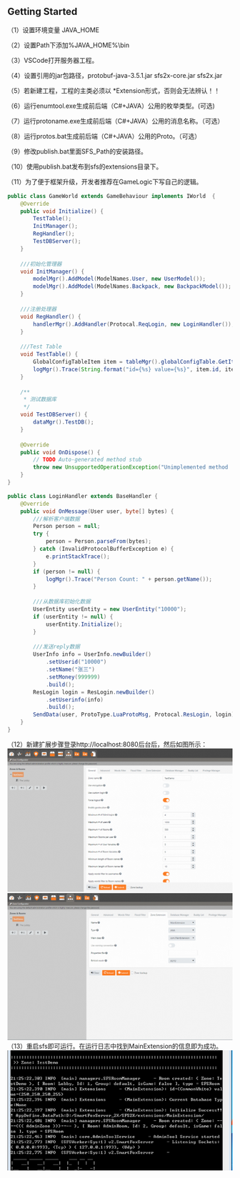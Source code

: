 ## Getting Started

（1）设置环境变量 JAVA_HOME

（2）设置Path下添加%JAVA_HOME%\bin

（3）VSCode打开服务器工程。

（4）设置引用的jar包路径，protobuf-java-3.5.1.jar    sfs2x-core.jar     sfs2x.jar

（5）若新建工程，工程的主类必须以 *Extension形式，否则会无法辨认！！

（6）运行enumtool.exe生成前后端（C#+JAVA）公用的枚举类型。(可选)

（7）运行protoname.exe生成前后端（C#+JAVA）公用的消息名称。（可选）

（8）运行protos.bat生成前后端（C#+JAVA）公用的Proto。（可选）

（9）修改publish.bat里面SFS_Path的安装路径。

（10）使用publish.bat发布到sfs的extensions目录下。

（11）为了便于框架升级，开发者推荐在GameLogic下写自己的逻辑。

```java
public class GameWorld extends GameBehaviour implements IWorld  {
    @Override
    public void Initialize() {
        TestTable();
        InitManager();
        RegHandler();
        TestDBServer();
    }

    ///初始化管理器
    void InitManager() {
        modelMgr().AddModel(ModelNames.User, new UserModel());
        modelMgr().AddModel(ModelNames.Backpack, new BackpackModel());
    }

    ///注册处理器
    void RegHandler() {
        handlerMgr().AddHandler(Protocal.ReqLogin, new LoginHandler());
    }

    ///Test Table
    void TestTable() {
        GlobalConfigTableItem item = tableMgr().globalConfigTable.GetItemByKey("CommonWhite");
        logMgr().Trace(String.format("id={%s} value={%s}", item.id, item.value));
    }

    /**
     * 测试数据库
     */
    void TestDBServer() {
        dataMgr().TestDB();
    }

    @Override
    public void OnDispose() {
        // TODO Auto-generated method stub
        throw new UnsupportedOperationException("Unimplemented method 'OnDispose'");
    }
}
```

```java
public class LoginHandler extends BaseHandler {
    @Override
    public void OnMessage(User user, byte[] bytes) {
        ///解析客户端数据
        Person person = null;
        try {
            person = Person.parseFrom(bytes);
        } catch (InvalidProtocolBufferException e) {
            e.printStackTrace();
        }
        if (person != null) {
            logMgr().Trace("Person Count: " + person.getName());
        }

        ///从数据库初始化数据
        UserEntity userEntity = new UserEntity("10000");
        if (userEntity != null) {
            userEntity.Initialize();
        }
        
        ///发送reply数据
        UserInfo info = UserInfo.newBuilder()
            .setUserid("10000")
            .setName("张三")
            .setMoney(999999)
            .build();
        ResLogin login = ResLogin.newBuilder()
            .setUserinfo(info)
            .build();
        SendData(user, ProtoType.LuaProtoMsg, Protocal.ResLogin, login);
    }
}
```
（12）新建扩展步骤登录http://localhost:8080后台后，然后如图所示：
<img src="../Screenshot/zone.png" />
<img src="../Screenshot/extension.png" />
（13）重启sfs即可运行。在运行日志中找到MainExtension的信息即为成功。
<img src="../Screenshot/sfsrun.png" />
